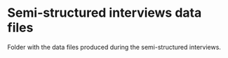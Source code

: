 # Semi-structured interviews data files
Folder with the data files produced during the semi-structured interviews.


